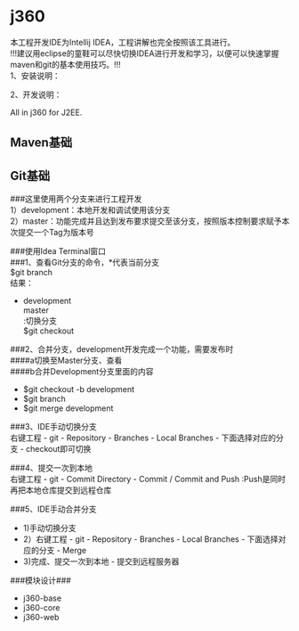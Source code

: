 j360
====
本工程开发IDE为Intellij IDEA，工程讲解也完全按照该工具进行。<br />
!!!建议用eclipse的童鞋可以尽快切换IDEA进行开发和学习，以便可以快速掌握maven和git的基本使用技巧。!!!<br />
1、安装说明：<br />

2、开发说明：<br />


All in j360 for J2EE.<br />


Maven基础
----




Git基础
----
###这里使用两个分支来进行工程开发<br />
1）development：本地开发和调试使用该分支<br />
2）master：功能完成并且达到发布要求提交至该分支，按照版本控制要求赋予本次提交一个Tag为版本号<br />

###使用Idea Terminal窗口<br />
###1、查看Git分支的命令，*代表当前分支<br />
$git branch<br />
结果：<br />
* development<br />
  master<br />
:切换分支<br />
$git checkout<br />

###2、合并分支，development开发完成一个功能，需要发布时<br />
####a切换至Master分支、查看<br />
####b合并Development分支里面的内容<br />
* $git checkout -b development
* $git branch
* $git merge development

###3、IDE手动切换分支<br />
右键工程 - git - Repository - Branches - Local Branches - 下面选择对应的分支 - checkout即可切换<br />

###4、提交一次到本地<br />
右键工程 - git - Commit Directory - Commit / Commit and Push :Push是同时再把本地仓库提交到远程仓库<br />

###5、IDE手动合并分支<br />
* 1)手动切换分支<br />
* 2）右键工程 - git - Repository - Branches - Local Branches - 下面选择对应的分支 - Merge<br />
* 3)完成、提交一次到本地 - 提交到远程服务器<br />

###模块设计###
- j360-base
- j360-core
- j360-web